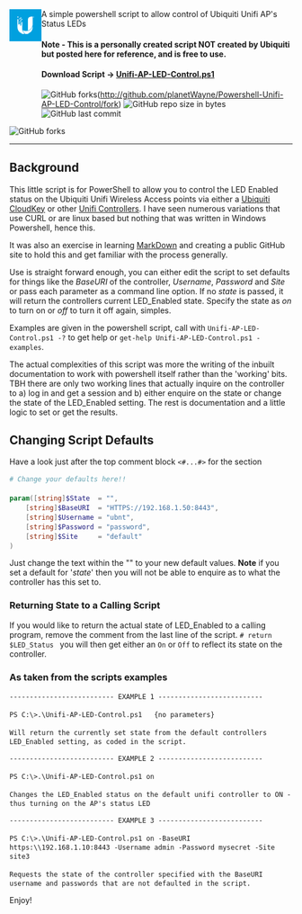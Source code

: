 <img align="left" src="images/UBNTLogo.png" style="margin-bottom: 120px">
A simple powershell script to allow control of Ubiquiti Unifi AP's Status LEDs

#### Note - This is a personally created script NOT created by Ubiquiti but posted here for reference, and is free to use.

#### Download Script -> [Unifi-AP-LED-Control.ps1](Unifi-AP-LED-Control.ps1)
![GitHub forks](https://img.shields.io/github/forks/planetWayne/Powershell-Unifi-AP-LED-Control.svg?logo=github&logoColor=1DA1F2&style=flat&colorA=blueviolet&colorB=1DA1F2)(http://github.com/planetWayne/Powershell-Unifi-AP-LED-Control/fork) ![GitHub repo size in bytes](https://img.shields.io/github/repo-size/planetWayne/Powershell-Unifi-AP-LED-Control.svg?logo=github&style=flat&logoColor=1DA1F2&colorA=blueviolet&colorB=1DA1F2) ![GitHub last commit](https://img.shields.io/github/last-commit/planetWayne/Powershell-Unifi-AP-LED-Control.svg?logo=github2&colorA=blueviolet&colorB=1DA1F2&style=flat)

<img alt="GitHub forks" src="https://img.shields.io/github/forks/planetWayne/Powershell-Unifi-AP-LED-Control.svg?style=social">

---------
## Background

This little script is for PowerShell to allow you to control the LED Enabled status on the Ubiquiti Unifi Wireless Access points via either a [Ubiquiti CloudKey](https://www.ui.com/unifi/unifi-cloud-key/) or other [Unifi Controllers](https://www.ui.com/software/). I have seen numerous variations that use CURL or are linux based but nothing that was written in Windows Powershell, hence this.

It was also an exercise in learning [MarkDown](https://daringfireball.net/projects/markdown/) and creating a public GitHub site to hold this and get familiar with the process generally.

Use is straight forward enough, you can either edit the script to set defaults for things like the _BaseURI_ of the controller, _Username_, _Password_ and _Site_ or pass each parameter as a command line option. If no _state_ is passed, it will return the controllers current LED_Enabled state. Specify the state as _on_ to turn on or _off_ to turn it off again, simples.

Examples are given in the powershell script, call with `Unifi-AP-LED-Control.ps1 -?` to get help or `get-help Unifi-AP-LED-Control.ps1 -examples`.


The actual complexities of this script was more the writing of the inbuilt documentation to work with powershell itself rather than the 'working' bits. TBH there are only two working lines that actually inquire on the controller to a) log in and get a session and b) either enquire on the state or change the state of the LED_Enabled setting. The rest is documentation and a little logic to set or get the results.

## Changing Script Defaults
Have a look just after the top comment block `<#...#>` for the section

```PowerShell
# Change your defaults here!!

param([string]$State  = "",
    [string]$BaseURI  = "HTTPS://192.168.1.50:8443",
    [string]$Username = "ubnt",
    [string]$Password = "password",
    [string]$Site     = "default"
)
```

Just change the text within the "" to your new default values. **Note** if you set a default for  '_state_' then you will not be able to enquire as to what the controller has this set to.

### Returning State to a Calling Script
If you would like to return the actual state of LED_Enabled to a calling program, remove the comment from the last line of the script. `# return $LED_Status ` you will then get either an `On` or `Off` to reflect its state on the controller.

### As taken from the scripts examples

```
-------------------------- EXAMPLE 1 --------------------------

PS C:\>.\Unifi-AP-LED-Control.ps1   {no parameters}

Will return the currently set state from the default controllers LED_Enabled setting, as coded in the script.

```


```
-------------------------- EXAMPLE 2 --------------------------

PS C:\>.\Unifi-AP-LED-Control.ps1 on

Changes the LED_Enabled status on the default unifi controller to ON - thus turning on the AP's status LED

```

```
-------------------------- EXAMPLE 3 --------------------------

PS C:\>.\Unifi-AP-LED-Control.ps1 on -BaseURI https:\\192.168.1.10:8443 -Username admin -Password mysecret -Site site3

Requests the state of the controller specified with the BaseURI username and passwords that are not defaulted in the script.

```

Enjoy!

[MyUnifiLogo]: images/UBNTLogo.png